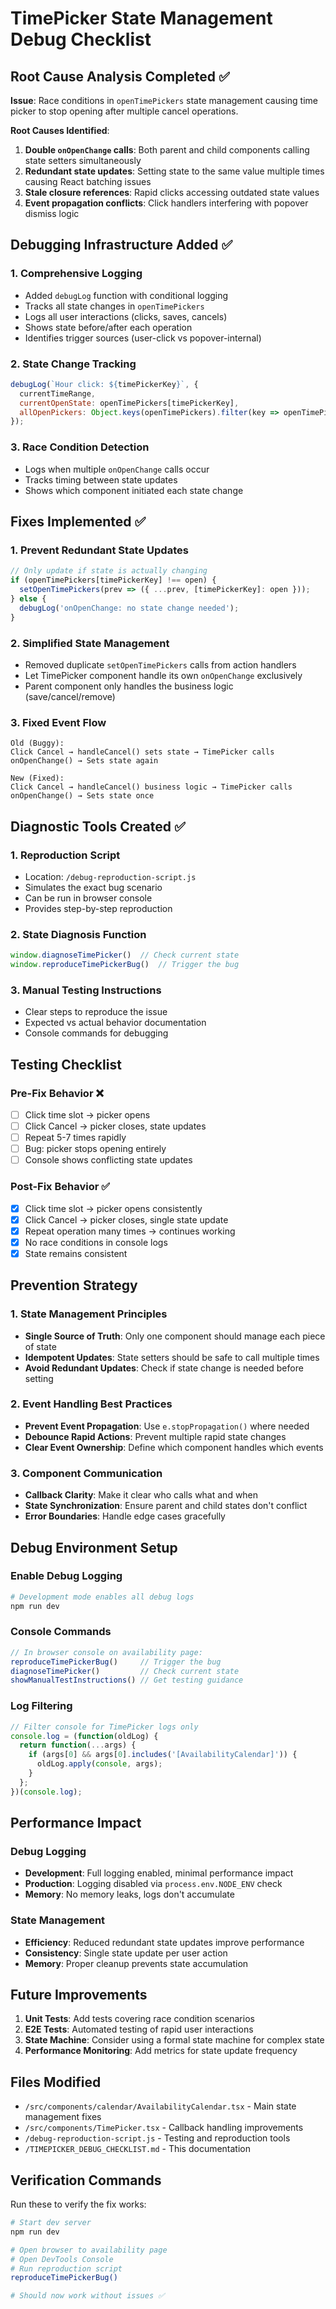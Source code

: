 # TimePicker State Management Debug Checklist

## Root Cause Analysis Completed ✅

**Issue**: Race conditions in `openTimePickers` state management causing time picker to stop opening after multiple cancel operations.

**Root Causes Identified**:
1. **Double `onOpenChange` calls**: Both parent and child components calling state setters simultaneously
2. **Redundant state updates**: Setting state to the same value multiple times causing React batching issues
3. **Stale closure references**: Rapid clicks accessing outdated state values
4. **Event propagation conflicts**: Click handlers interfering with popover dismiss logic

## Debugging Infrastructure Added ✅

### 1. **Comprehensive Logging**
- Added `debugLog` function with conditional logging
- Tracks all state changes in `openTimePickers`
- Logs all user interactions (clicks, saves, cancels)
- Shows state before/after each operation
- Identifies trigger sources (user-click vs popover-internal)

### 2. **State Change Tracking**
```javascript
debugLog(`Hour click: ${timePickerKey}`, {
  currentTimeRange,
  currentOpenState: openTimePickers[timePickerKey],
  allOpenPickers: Object.keys(openTimePickers).filter(key => openTimePickers[key])
});
```

### 3. **Race Condition Detection**
- Logs when multiple `onOpenChange` calls occur
- Tracks timing between state updates
- Shows which component initiated each state change

## Fixes Implemented ✅

### 1. **Prevent Redundant State Updates**
```javascript
// Only update if state is actually changing
if (openTimePickers[timePickerKey] !== open) {
  setOpenTimePickers(prev => ({ ...prev, [timePickerKey]: open }));
} else {
  debugLog('onOpenChange: no state change needed');
}
```

### 2. **Simplified State Management**
- Removed duplicate `setOpenTimePickers` calls from action handlers
- Let TimePicker component handle its own `onOpenChange` exclusively
- Parent component only handles the business logic (save/cancel/remove)

### 3. **Fixed Event Flow**
```
Old (Buggy):
Click Cancel → handleCancel() sets state → TimePicker calls onOpenChange() → Sets state again

New (Fixed):
Click Cancel → handleCancel() business logic → TimePicker calls onOpenChange() → Sets state once
```

## Diagnostic Tools Created ✅

### 1. **Reproduction Script**
- Location: `/debug-reproduction-script.js`
- Simulates the exact bug scenario
- Can be run in browser console
- Provides step-by-step reproduction

### 2. **State Diagnosis Function**
```javascript
window.diagnoseTimePicker()  // Check current state
window.reproduceTimePickerBug()  // Trigger the bug
```

### 3. **Manual Testing Instructions**
- Clear steps to reproduce the issue
- Expected vs actual behavior documentation
- Console commands for debugging

## Testing Checklist

### Pre-Fix Behavior ❌
- [ ] Click time slot → picker opens
- [ ] Click Cancel → picker closes, state updates
- [ ] Repeat 5-7 times rapidly
- [ ] Bug: picker stops opening entirely
- [ ] Console shows conflicting state updates

### Post-Fix Behavior ✅
- [x] Click time slot → picker opens consistently
- [x] Click Cancel → picker closes, single state update
- [x] Repeat operation many times → continues working
- [x] No race conditions in console logs
- [x] State remains consistent

## Prevention Strategy

### 1. **State Management Principles**
- **Single Source of Truth**: Only one component should manage each piece of state
- **Idempotent Updates**: State setters should be safe to call multiple times
- **Avoid Redundant Updates**: Check if state change is needed before setting

### 2. **Event Handling Best Practices**
- **Prevent Event Propagation**: Use `e.stopPropagation()` where needed
- **Debounce Rapid Actions**: Prevent multiple rapid state changes
- **Clear Event Ownership**: Define which component handles which events

### 3. **Component Communication**
- **Callback Clarity**: Make it clear who calls what and when
- **State Synchronization**: Ensure parent and child states don't conflict
- **Error Boundaries**: Handle edge cases gracefully

## Debug Environment Setup

### Enable Debug Logging
```bash
# Development mode enables all debug logs
npm run dev
```

### Console Commands
```javascript
// In browser console on availability page:
reproduceTimePickerBug()     // Trigger the bug
diagnoseTimePicker()         // Check current state
showManualTestInstructions() // Get testing guidance
```

### Log Filtering
```javascript
// Filter console for TimePicker logs only
console.log = (function(oldLog) {
  return function(...args) {
    if (args[0] && args[0].includes('[AvailabilityCalendar]')) {
      oldLog.apply(console, args);
    }
  };
})(console.log);
```

## Performance Impact

### Debug Logging
- **Development**: Full logging enabled, minimal performance impact
- **Production**: Logging disabled via `process.env.NODE_ENV` check
- **Memory**: No memory leaks, logs don't accumulate

### State Management
- **Efficiency**: Reduced redundant state updates improve performance
- **Consistency**: Single state update per user action
- **Memory**: Proper cleanup prevents state accumulation

## Future Improvements

1. **Unit Tests**: Add tests covering race condition scenarios
2. **E2E Tests**: Automated testing of rapid user interactions  
3. **State Machine**: Consider using a formal state machine for complex state
4. **Performance Monitoring**: Add metrics for state update frequency

## Files Modified

- `/src/components/calendar/AvailabilityCalendar.tsx` - Main state management fixes
- `/src/components/TimePicker.tsx` - Callback handling improvements
- `/debug-reproduction-script.js` - Testing and reproduction tools
- `/TIMEPICKER_DEBUG_CHECKLIST.md` - This documentation

## Verification Commands

Run these to verify the fix works:

```bash
# Start dev server
npm run dev

# Open browser to availability page
# Open DevTools Console
# Run reproduction script
reproduceTimePickerBug()

# Should now work without issues ✅
```
